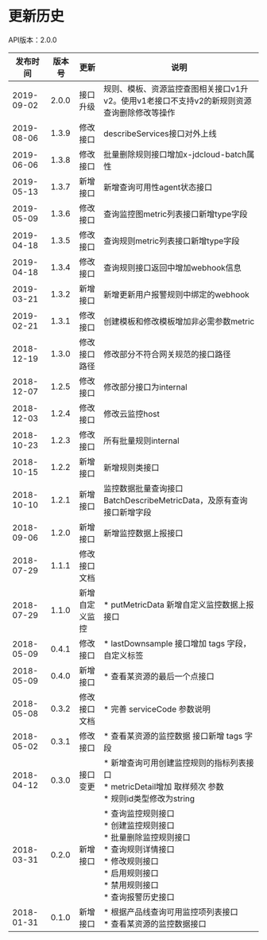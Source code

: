 # 更新历史 #
API版本：2.0.0

|发布时间|版本号|更新|说明|
|---|---|---|---|
|2019-09-02|2.0.0|接口升级|规则、模板、资源监控查图相关接口v1升v2。使用v1老接口不支持v2的新规则资源查询删除修改等操作|
|2019-08-06|1.3.9|修改接口|describeServices接口对外上线|
|2019-06-06|1.3.8|修改接口|批量删除规则接口增加x-jdcloud-batch属性|
|2019-05-13|1.3.7|新增接口|新增查询可用性agent状态接口|
|2019-05-09|1.3.6|修改接口|查询监控图metric列表接口新增type字段|
|2019-04-18|1.3.5|修改接口|查询规则metric列表接口新增type字段|
|2019-04-18|1.3.4|修改接口|查询规则接口返回中增加webhook信息|
|2019-03-21|1.3.2|新增接口|新增更新用户报警规则中绑定的webhook|
|2019-02-21|1.3.1|修改接口|创建模板和修改模板增加非必需参数metric|
|2018-12-19|1.3.0 |修改接口路径|修改部分不符合网关规范的接口路径|
|2018-12-07|1.2.5 |修改接口|修改部分接口为internal |
|2018-12-03|1.2.4 |修改接口|修改云监控host |
|2018-10-23|1.2.3 |修改接口|所有批量规则internal|
|2018-10-15|1.2.2 |新增接口|新增规则类接口|
|2018-10-10|1.2.1 |新增接口|监控数据批量查询接口BatchDescribeMetricData，及原有查询接口新增字段|
|2018-09-06|1.2.0 |新增接口|新增监控数据上报接口|
|2018-07-29|1.1.1 |修改接口文档||
|2018-07-29|1.1.0|新增自定义监控|* putMetricData 新增自定义监控数据上报接口|
|2018-05-09|0.4.1|修改接口|* lastDownsample 接口增加 tags 字段，自定义标签|
|2018-05-09|0.4.0|新增接口|* 查看某资源的最后一个点接口|
|2018-05-08|0.3.2|修改接口文档|* 完善 serviceCode 参数说明|
|2018-05-02|0.3.1|修改接口|* 查看某资源的监控数据 接口新增 tags 字段|
|2018-04-12|0.3.0|接口变更|* 新增查询可用创建监控规则的指标列表接口<br>* metricDetail增加 取样频次 参数<br>* 规则id类型修改为string|
|2018-03-31| 0.2.0|新增接口|* 查询监控规则接口<br>* 创建监控规则接口<br>* 批量删除监控规则接口<br>* 查询规则详情接口<br>* 修改规则接口<br>* 启用规则接口<br>* 禁用规则接口<br>* 查询报警历史接口|
|2018-01-31|0.1.0|新增接口|    * 根据产品线查询可用监控项列表接口<br>* 查看某资源的监控数据接口|
